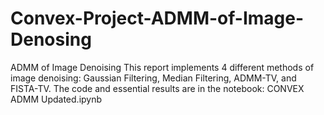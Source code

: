 # Convex-Project-ADMM-of-Image-Denosing
ADMM of Image Denoising
This report implements 4 different methods of image denoising: Gaussian Filtering, Median Filtering, ADMM-TV, and FISTA-TV.
The code and essential results are in the notebook: CONVEX ADMM Updated.ipynb
